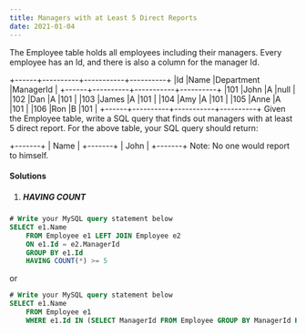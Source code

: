 ```yaml
---
title: Managers with at Least 5 Direct Reports
date: 2021-01-04
---
```

The Employee table holds all employees including their managers. Every employee has an Id, and there is also a column for the manager Id.

+------+----------+-----------+----------+
|Id    |Name 	  |Department |ManagerId |
+------+----------+-----------+----------+
|101   |John 	  |A 	      |null      |
|102   |Dan 	  |A 	      |101       |
|103   |James 	  |A 	      |101       |
|104   |Amy 	  |A 	      |101       |
|105   |Anne 	  |A 	      |101       |
|106   |Ron 	  |B 	      |101       |
+------+----------+-----------+----------+
Given the Employee table, write a SQL query that finds out managers with at least 5 direct report. For the above table, your SQL query should return:

+-------+
| Name  |
+-------+
| John  |
+-------+
Note:
No one would report to himself.

#### Solutions

1. ##### HAVING COUNT

```sql
# Write your MySQL query statement below
SELECT e1.Name
    FROM Employee e1 LEFT JOIN Employee e2
    ON e1.Id = e2.ManagerId
    GROUP BY e1.Id
    HAVING COUNT(*) >= 5
```

or

```sql
# Write your MySQL query statement below
SELECT e1.Name
    FROM Employee e1
    WHERE e1.Id IN (SELECT ManagerId FROM Employee GROUP BY ManagerId HAVING COUNT(*) >= 5)
```